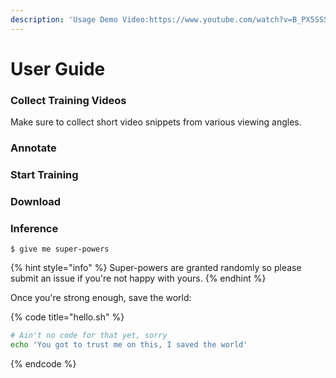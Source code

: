 ```yaml
---
description: 'Usage Demo Video:https://www.youtube.com/watch?v=B_PX5SSSLJM'
---
```


# User Guide

### Collect Training Videos

Make sure to collect short video snippets from various viewing angles.

### Annotate

### Start Training

### Download

### Inference

```
$ give me super-powers
```

{% hint style="info" %}
 Super-powers are granted randomly so please submit an issue if you're not happy with yours.
{% endhint %}

Once you're strong enough, save the world:

{% code title="hello.sh" %}
```bash
# Ain't no code for that yet, sorry
echo 'You got to trust me on this, I saved the world'
```
{% endcode %}



